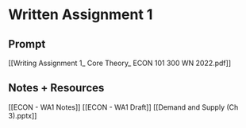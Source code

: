 # Written Assignment 1

## Prompt
[[Writing Assignment 1_ Core Theory_ ECON 101 300 WN 2022.pdf]]
## Notes + Resources
[[ECON - WA1 Notes]]
[[ECON - WA1 Draft]]
[[Demand and Supply (Ch 3).pptx]]
